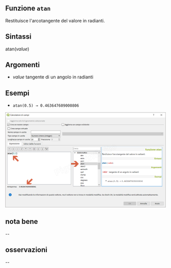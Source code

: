 ## Funzione `atan`

Restituisce l'arcotangente del valore in radianti.

## Sintassi

atan(_value_)

## Argomenti

* _value_ tangente di un angolo in radianti

## Esempi

* `atan(0.5) → 0.463647609000806`

![](/img/matematica/atan/atan1.png)

## nota bene

--

## osservazioni

--